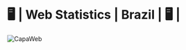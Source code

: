 # 🖥️ | Web Statistics | Brazil | 🖥️ |
![CapaWeb](https://user-images.githubusercontent.com/76967004/109357812-97ddfa00-7861-11eb-807a-6f5b086f5a36.jpg)

